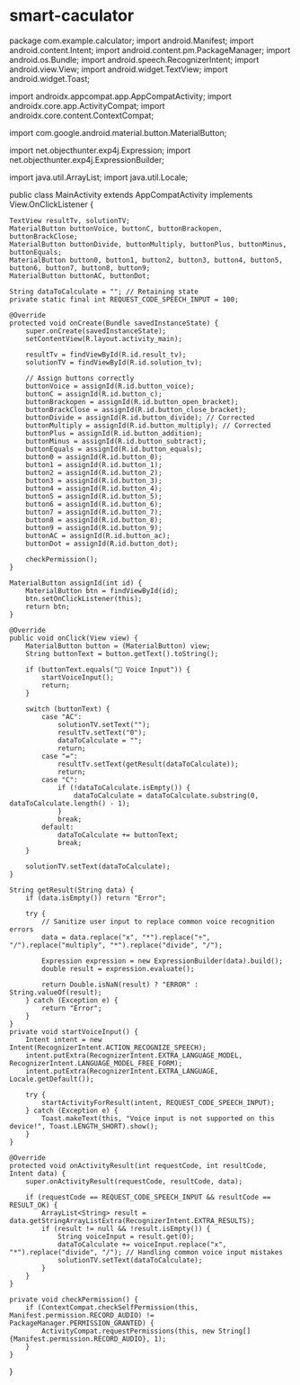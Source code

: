 # smart-caculator
package com.example.calculator;
import android.Manifest;
import android.content.Intent;
import android.content.pm.PackageManager;
import android.os.Bundle;
import android.speech.RecognizerIntent;
import android.view.View;
import android.widget.TextView;
import android.widget.Toast;

import androidx.appcompat.app.AppCompatActivity;
import androidx.core.app.ActivityCompat;
import androidx.core.content.ContextCompat;

import com.google.android.material.button.MaterialButton;

import net.objecthunter.exp4j.Expression;
import net.objecthunter.exp4j.ExpressionBuilder;

import java.util.ArrayList;
import java.util.Locale;

public class MainActivity extends AppCompatActivity implements View.OnClickListener {

    TextView resultTv, solutionTV;
    MaterialButton buttonVoice, buttonC, buttonBrackopen, buttonBrackClose;
    MaterialButton buttonDivide, buttonMultiply, buttonPlus, buttonMinus, buttonEquals;
    MaterialButton button0, button1, button2, button3, button4, button5, button6, button7, button8, button9;
    MaterialButton buttonAC, buttonDot;

    String dataToCalculate = ""; // Retaining state
    private static final int REQUEST_CODE_SPEECH_INPUT = 100;

    @Override
    protected void onCreate(Bundle savedInstanceState) {
        super.onCreate(savedInstanceState);
        setContentView(R.layout.activity_main);

        resultTv = findViewById(R.id.result_tv);
        solutionTV = findViewById(R.id.solution_tv);

        // Assign buttons correctly
        buttonVoice = assignId(R.id.button_voice);
        buttonC = assignId(R.id.button_c);
        buttonBrackopen = assignId(R.id.button_open_bracket);
        buttonBrackClose = assignId(R.id.button_close_bracket);
        buttonDivide = assignId(R.id.button_divide); // Corrected
        buttonMultiply = assignId(R.id.button_multiply); // Corrected
        buttonPlus = assignId(R.id.button_addition);
        buttonMinus = assignId(R.id.button_subtract);
        buttonEquals = assignId(R.id.button_equals);
        button0 = assignId(R.id.button_0);
        button1 = assignId(R.id.button_1);
        button2 = assignId(R.id.button_2);
        button3 = assignId(R.id.button_3);
        button4 = assignId(R.id.button_4);
        button5 = assignId(R.id.button_5);
        button6 = assignId(R.id.button_6);
        button7 = assignId(R.id.button_7);
        button8 = assignId(R.id.button_8);
        button9 = assignId(R.id.button_9);
        buttonAC = assignId(R.id.button_ac);
        buttonDot = assignId(R.id.button_dot);

        checkPermission();
    }

    MaterialButton assignId(int id) {
        MaterialButton btn = findViewById(id);
        btn.setOnClickListener(this);
        return btn;
    }

    @Override
    public void onClick(View view) {
        MaterialButton button = (MaterialButton) view;
        String buttonText = button.getText().toString();

        if (buttonText.equals("🎤 Voice Input")) {
            startVoiceInput();
            return;
        }

        switch (buttonText) {
            case "AC":
                solutionTV.setText("");
                resultTv.setText("0");
                dataToCalculate = "";
                return;
            case "=":
                resultTv.setText(getResult(dataToCalculate));
                return;
            case "C":
                if (!dataToCalculate.isEmpty()) {
                    dataToCalculate = dataToCalculate.substring(0, dataToCalculate.length() - 1);
                }
                break;
            default:
                dataToCalculate += buttonText;
                break;
        }

        solutionTV.setText(dataToCalculate);
    }

    String getResult(String data) {
        if (data.isEmpty()) return "Error";

        try {
            // Sanitize user input to replace common voice recognition errors
            data = data.replace("x", "*").replace("÷", "/").replace("multiply", "*").replace("divide", "/");

            Expression expression = new ExpressionBuilder(data).build();
            double result = expression.evaluate();

            return Double.isNaN(result) ? "ERROR" : String.valueOf(result);
        } catch (Exception e) {
            return "Error";
        }
    }
    private void startVoiceInput() {
        Intent intent = new Intent(RecognizerIntent.ACTION_RECOGNIZE_SPEECH);
        intent.putExtra(RecognizerIntent.EXTRA_LANGUAGE_MODEL, RecognizerIntent.LANGUAGE_MODEL_FREE_FORM);
        intent.putExtra(RecognizerIntent.EXTRA_LANGUAGE, Locale.getDefault());

        try {
            startActivityForResult(intent, REQUEST_CODE_SPEECH_INPUT);
        } catch (Exception e) {
            Toast.makeText(this, "Voice input is not supported on this device!", Toast.LENGTH_SHORT).show();
        }
    }

    @Override
    protected void onActivityResult(int requestCode, int resultCode, Intent data) {
        super.onActivityResult(requestCode, resultCode, data);

        if (requestCode == REQUEST_CODE_SPEECH_INPUT && resultCode == RESULT_OK) {
            ArrayList<String> result = data.getStringArrayListExtra(RecognizerIntent.EXTRA_RESULTS);
            if (result != null && !result.isEmpty()) {
                String voiceInput = result.get(0);
                dataToCalculate += voiceInput.replace("x", "*").replace("divide", "/"); // Handling common voice input mistakes
                solutionTV.setText(dataToCalculate);
            }
        }
    }

    private void checkPermission() {
        if (ContextCompat.checkSelfPermission(this, Manifest.permission.RECORD_AUDIO) != PackageManager.PERMISSION_GRANTED) {
            ActivityCompat.requestPermissions(this, new String[]{Manifest.permission.RECORD_AUDIO}, 1);
        }
    }
}
